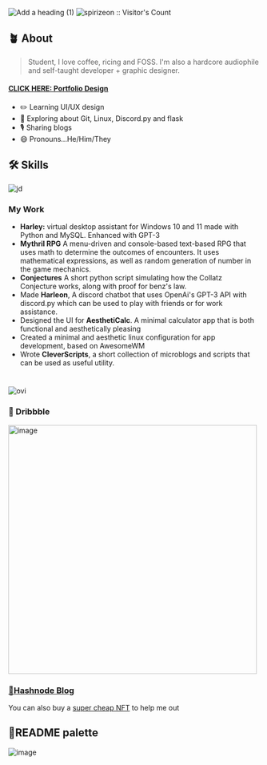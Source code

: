 

![Add a heading (1)](https://user-images.githubusercontent.com/123345456/220961939-ff50da6b-c243-4bf5-95ab-67705e4ea5ca.gif)
<img src="https://profile-counter.glitch.me/{spirizeon}/count.svg" alt="spirizeon :: Visitor's Count" />
## 🪴 About  

> Student, I love coffee, ricing and FOSS. I'm also a hardcore audiophile and self-taught developer + graphic designer.


#### <a href="https://dribbble.com/shots/20856355-Developer-Portfolio">CLICK HERE: Portfolio Design</a>
+ ✏️ Learning UI/UX design
+ 🧠 Exploring about Git, Linux, Discord.py and flask 
+ 🎙️ Sharing blogs
+ 😄 Pronouns...He/Him/They 
## 🛠 Skills
![jd](https://user-images.githubusercontent.com/123345456/220969961-bc130051-c9bc-443e-9cab-af0c813169ba.gif)
### My Work
- **Harley:** virtual desktop assistant for Windows 10 and 11 made with Python and MySQL. Enhanced with GPT-3
- **Mythril RPG** A menu-driven and console-based text-based RPG that uses math to determine the outcomes of encounters. It uses mathematical expressions, as well as random generation of number in the game mechanics.
- **Conjectures** A short python script simulating how the Collatz Conjecture works, along with proof for benz's law.
- Made **Harleon**, A discord chatbot that uses OpenAi's GPT-3 API with discord.py which can be used to play with friends or for work assistance.
- Designed the UI for **AesthetiCalc**. A minimal calculator app that is both functional and aesthetically pleasing
- Created a minimal and aesthetic linux configuration for app development, based on AwesomeWM
- Wrote **CleverScripts**, a short collection of microblogs and scripts that can be used as useful utility.
#

<img src="https://github-readme-stats.vercel.app/api/top-langs?username=Spirizeon&show_icons=true&locale=en&layout=compact&theme=chartreuse-dark" alt="ovi" />

### 🏀 Dribbble 
<a href = "https://dribbble.com/Zyree"><img width="497" alt="image" src="https://user-images.githubusercontent.com/123345456/232616581-f4dae7e3-f07c-445f-9ec8-5ad5067cb7a8.png"></a>

### <a href="https://zyree.hashnode.dev">💠Hashnode Blog</a>

You can also buy a <a href="https://opensea.io/zetacode">super cheap NFT</a> to help me out

## 🌈README palette
![image](https://user-images.githubusercontent.com/123345456/232891037-12c1c516-c6c6-4b1d-bbf5-1e24df5c2abe.png)
